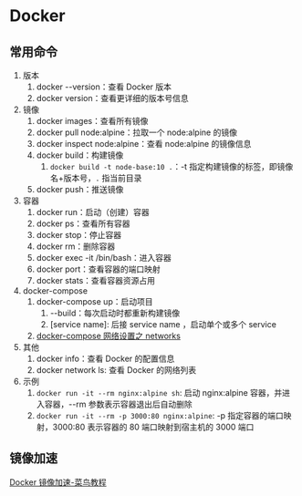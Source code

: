 # Docker

## 常用命令

1.  版本
    1.  docker --version：查看 Docker 版本
    2.  docker version：查看更详细的版本号信息
2.  镜像
    1.  docker images：查看所有镜像
    2.  docker pull node:alpine：拉取一个 node:alpine 的镜像
    3.  docker inspect node:alpine：查看 node:alpine 的镜像信息
    4.  docker build：构建镜像
        1.  `docker build -t node-base:10 .`：-t 指定构建镜像的标签，即镜像名+版本号，`.` 指当前目录
    5.  docker push：推送镜像
3.  容器
    1.  docker run：启动（创建）容器
    2.  docker ps：查看所有容器
    3.  docker stop：停止容器
    4.  docker rm：删除容器
    5.  docker exec -it /bin/bash：进入容器
    6.  docker port：查看容器的端口映射
    7.  docker stats：查看容器资源占用
4.  docker-compose
    1.  docker-compose up：启动项目
        1.  --build：每次启动时都重新构建镜像
        2.  [service name]: 后接 service name ，启动单个或多个 service
    2.  [docker-compose 网络设置之 networks](https://blog.csdn.net/Kiloveyousmile/article/details/79830810)
5.  其他
    1.  docker info：查看 Docker 的配置信息
    2.  docker network ls: 查看 Docker 的网络列表
6.  示例
    1.  `docker run -it --rm nginx:alpine sh`: 启动 nginx:alpine 容器，并进入容器，--rm 参数表示容器退出后自动删除
    2.  `docker run -it --rm -p 3000:80 nginx:alpine`: -p 指定容器的端口映射，3000:80 表示容器的 80 端口映射到宿主机的 3000 端口

## 镜像加速

[Docker 镜像加速-菜鸟教程](https://www.runoob.com/docker/docker-mirror-acceleration.html)

